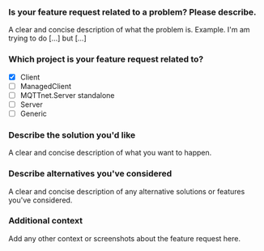 ### Is your feature request related to a problem? Please describe.
A clear and concise description of what the problem is.
Example. I'm am trying to do [...] but [...]

### Which project is your feature request related to?
- [x] Client
- [ ] ManagedClient
- [ ] MQTTnet.Server standalone
- [ ] Server
- [ ] Generic

### Describe the solution you'd like
A clear and concise description of what you want to happen.

### Describe alternatives you've considered
A clear and concise description of any alternative solutions or features you've considered.

### Additional context
Add any other context or screenshots about the feature request here.
